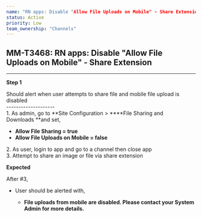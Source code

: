 ```yaml
---
name: "RN apps: Disable "Allow File Uploads on Mobile" - Share Extension"
status: Active
priority: Low
team_ownership: "Channels"
---
```


## MM-T3468: RN apps: Disable "Allow File Uploads on Mobile" - Share Extension

---

**Step 1**

Should alert when user attempts to share file and mobile file upload is disabled\
\--------------------\
1\. As admin, go to **Site Configuration > ****File Sharing and Downloads **and set,

- **Allow File Sharing = true**
- **Allow File Uploads on Mobile = false**

2\. As user, login to app and go to a channel then close app\
3\. Attempt to share an image or file via share extension

**Expected**

After #3,

- User should be alerted with,

  - **File uploads from mobile are disabled. Please contact your System Admin for more details.**
